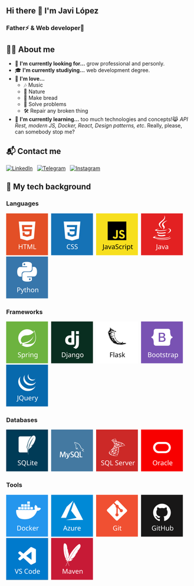 ## Hi there 👋 I'm Javi López
### Father⚡ & Web developer🚀

## 👦🏻 About me
- 🌱 **I'm currently looking for...** grow professional and personly.
- 🎓 **I'm currently studiying...** web development degree.
- 💓 **I'm love...**
  - 🎶 Music
  - 🍃 Nature
  - 🍞 Make bread
  - 🧶 Solve problems
  - 🛠️ Repair any broken thing
- 📖 **I'm currently learning...** too much technologies and concepts!😹 *API Rest, modern JS, Docker, React, Design patterns, etc*. Really, please, can somebody stop me?


## 📬 Contact me
[![LinkedIn](https://img.shields.io/badge/Linkedin-%230077B5.svg?style=flat-square&logo=linkedin&logoColor=white?logoWidth=60)](https://www.linkedin.com/in/fjavierlh)
&nbsp;
[![Telegram](https://img.shields.io/badge/Telegram-2CA5E0?style=flat-square&logo=telegram&logoColor=white)](https://t.me/fjavierlh)
&nbsp;
[![Instagram](https://img.shields.io/badge/Instagram-%23E4405F.svg?&style=flat-square&logo=Instagram&logoColor=white)](https://www.instagram.com/fjavierlh)

## 🎒 My tech background
### Languages
[![HTML](img/tech_icons/html.svg)](#-my-tech-background)&nbsp;
[![CSS](img/tech_icons/css.svg)](#-my-tech-background)&nbsp;
[![JavaScript](img/tech_icons/javascript.svg)](#-my-tech-background)&nbsp;
[![Java](img/tech_icons/java.svg)](#-my-tech-background)&nbsp;
[![Python](img/tech_icons/python.svg)](#-my-tech-background)&nbsp;
### Frameworks
[![Spring](img/tech_icons/spring.svg)](#-my-tech-background)&nbsp;
[![Django](img/tech_icons/django.svg)](#-my-tech-background)&nbsp;
[![Flask](img/tech_icons/flask.svg)](#-my-tech-background)&nbsp;
[![Bootstrap](img/tech_icons/bootstrap.svg)](#-my-tech-background)&nbsp;
[![JQuery](img/tech_icons/jquery.svg)](#-my-tech-background)&nbsp;
### Databases
[![SQLite](img/tech_icons/sqlite.svg)](#-my-tech-background)&nbsp;
[![MySQL](img/tech_icons/mysql.svg)](#-my-tech-background)&nbsp;
[![SQLServer](img/tech_icons/sqlserver.svg)](#-my-tech-background)&nbsp;
[![Oracle](img/tech_icons/oracle.svg)](#-my-tech-background)&nbsp;
### Tools
[![Docker](img/tech_icons/docker.svg)](#-my-tech-background)&nbsp;
[![Azure](img/tech_icons/azure.svg)](#-my-tech-background)&nbsp;
[![Git](img/tech_icons/git.svg)](#-my-tech-background)&nbsp;
[![GitHub](img/tech_icons/github.svg)](#-my-tech-background)&nbsp;
[![Vscode](img/tech_icons/vscode.svg)](#-my-tech-background)&nbsp;
[![Maven](img/tech_icons/maven.svg)](#-my-tech-background)&nbsp;
<!--[![Eclipse](img/tech_icons/eclipse.svg)](#-my-tech-background)-->
<!--[![Linux](img/tech_icons/linux.svg)](#-my-tech-background)-->
<!--[![Bash](img/tech_icons/bash.svg)](#-my-tech-background)-->

